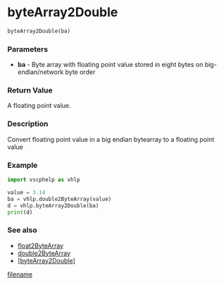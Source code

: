 # byteArray2Double


```python
byteArray2Double(ba)
```

### Parameters

* **ba** - Byte array with floating point value stored in eight bytes on big-endian/network byte order

### Return Value

A floating point value.

### Description

Convert floating point value in a big endian bytearray to a floating point value

### Example 

```python
import vscphelp as vhlp

value = 3.14
ba = vhlp.double2ByteArray(value)
d = vhlp.byteArray2Double(ba)
print(d)
```

### See also

* [float2ByteArray](float2bytearray.md)
* [double2ByteArray](double2bytearray.md)
* [[byteArray2Double](bytearray2float.md)]


[filename](./bottom_copyright.md ':include')